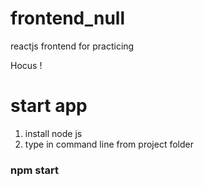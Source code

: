 # frontend_null
reactjs frontend for practicing

Hocus !

# start app 
1. install node js 
2. type in command line from project folder 
### npm start
